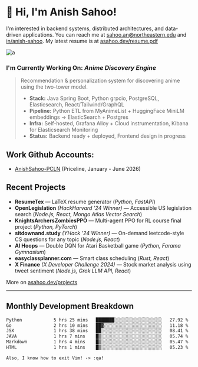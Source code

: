 # 👋 Hi, I'm Anish Sahoo! 

I'm interested in backend systems, distributed architectures, and data-driven applications.
You can reach me at [sahoo.an@northeastern.edu](mailto:sahoo.an@northeastern.edu) and [in/anish-sahoo](https://linkedin.com/in/anish-sahoo). My latest resume is at [asahoo.dev/resume.pdf](asahoo.dev/resume.pdf) 

![a](https://github-profile-summary-cards.vercel.app/api/cards/profile-details?username=anish-sahoo&theme=react)


### I'm Currently Working On: *Anime Discovery Engine*
> Recommendation & personalization system for discovering anime using the two-tower model.
> - **Stack:** Java Spring Boot, Python grpcio, PostgreSQL, Elasticsearch, React/Tailwind/GraphQL
> - **Pipeline:** Python ETL from MyAnimeList + HuggingFace MiniLM embeddings → ElasticSearch + Postgres
> - **Infra:** Self-hosted, Grafana Alloy + Cloud instrumentation, Kibana for Elasticsearch Monitoring
> - **Status:** Backend ready + deployed, Frontend design in progress

## Work Github Accounts:
- [AnishSahoo-PCLN](https://github.com/AnishSahoo-PCLN) (Priceline, January - June 2026)  

## Recent Projects  
- **ResumeTex** — LaTeX resume generator (_Python, FastAPI_)  
- **OpenLegislation** _(HackHarvard '24 Winner)_ — Accessible US legislation search (_Node.js, React, Mongo Atlas Vector Search_)
- **KnightsArchersZombiesPPO** — Multi-agent PPO for RL course final project (_Python, PyTorch_)  
- **sitdownand.study** _(YHack '24 Winner)_ — On-demand leetcode-style CS questions for any topic (_Node.js, React_)  
- **AI Hoops** — Double DQN for Atari Basketball game (_Python, Farama Gymnasium_)  
- **easyclassplanner.com** — Smart class scheduling (_Rust, React_)  
- **X Finance** _(X Developer Challenge 2024)_ — Stock market analysis using tweet sentiment (_Node.js, Grok LLM API, React_)  

More on [asahoo.dev/projects](https://asahoo.dev/projects)  

---
<!---
anish-sahoo/anish-sahoo is a ✨ special ✨ repository because its `README.md` (this file) appears on your GitHub profile.
You can click the Preview link to take a look at your changes.
--->

<!---
![most used languages](https://github-readme-stats-anish-sahoo.vercel.app/api/top-langs/?username=anish-sahoo&theme=react&hide_border=true&count_private=true&include_all_commits=true&langs_count=40&layout=compact&card_width=334&hide=HLSL,ShaderLab,C%23,Jupyter+Notebook,Objective-C%2B%2B,Ruby,Objective-C,lua)
--->

## Monthly Development Breakdown
<!--START_SECTION:waka-->

```txt
Python            5 hrs 25 mins   ███████░░░░░░░░░░░░░░░░░░   27.92 %
Go                2 hrs 10 mins   ██▓░░░░░░░░░░░░░░░░░░░░░░   11.18 %
JSX               1 hrs 38 mins   ██░░░░░░░░░░░░░░░░░░░░░░░   08.41 %
JAVA              1 hrs 7 mins    █▒░░░░░░░░░░░░░░░░░░░░░░░   05.74 %
Markdown          1 hrs 4 mins    █▒░░░░░░░░░░░░░░░░░░░░░░░   05.47 %
HTML              1 hrs 1 mins    █▒░░░░░░░░░░░░░░░░░░░░░░░   05.23 %
```

<!--END_SECTION:waka-->

```
Also, I know how to exit Vim! -> :qa!
```
